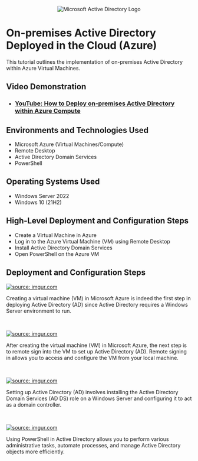 <p align="center">
<img src="https://i.imgur.com/pU5A58S.png" alt="Microsoft Active Directory Logo"/>
</p>

<h1>On-premises Active Directory Deployed in the Cloud (Azure)</h1>
This tutorial outlines the implementation of on-premises Active Directory within Azure Virtual Machines.<br />


<h2>Video Demonstration</h2>

- ### [YouTube: How to Deploy on-premises Active Directory within Azure Compute](https://www.youtube.com/watch?v=TCW03bksEYQ)

<h2>Environments and Technologies Used</h2>

- Microsoft Azure (Virtual Machines/Compute)
- Remote Desktop
- Active Directory Domain Services
- PowerShell

<h2>Operating Systems Used </h2>

- Windows Server 2022
- Windows 10 (21H2)

<h2>High-Level Deployment and Configuration Steps</h2>

- Create a Virtual Machine in Azure
- Log in to the Azure Virtual Machine (VM) using Remote Desktop
- Install Active Directory Domain Services
- Open PowerShell on the Azure VM

<h2>Deployment and Configuration Steps</h2>

<p>
<a href="https://imgur.com/m68Q8wy"><img src="https://i.imgur.com/m68Q8wy.png" title="source: imgur.com" /></a>
</p>
<p>
Creating a virtual machine (VM) in Microsoft Azure is indeed the first step in deploying Active Directory (AD) since Active Directory requires a Windows Server environment to run. 
</p>
<br />

<p>
<a href="https://imgur.com/sm51JPY"><img src="https://i.imgur.com/sm51JPY.png" title="source: imgur.com" /></a>
</p>
<p>
After creating the virtual machine (VM) in Microsoft Azure, the next step is to remote sign into the VM to set up Active Directory (AD). Remote signing in allows you to access and configure the VM from your local machine. 
</p>
<br />

<p>
<a href="https://imgur.com/4kY0lCz"><img src="https://i.imgur.com/4kY0lCz.png" title="source: imgur.com" /></a>
</p>
<p>
Setting up Active Directory (AD) involves installing the Active Directory Domain Services (AD DS) role on a Windows Server and configuring it to act as a domain controller. 
</p>
<br />

<a href="https://imgur.com/nyOGS9l"><img src="https://i.imgur.com/nyOGS9l.png" title="source: imgur.com" /></a>


Using PowerShell in Active Directory allows you to perform various administrative tasks, automate processes, and manage Active Directory objects more efficiently.
